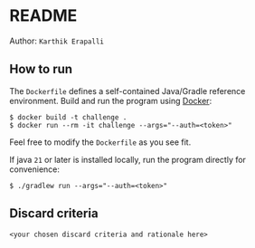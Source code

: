 # README

Author: `Karthik Erapalli`

## How to run

The `Dockerfile` defines a self-contained Java/Gradle reference environment.
Build and run the program using [Docker](https://docs.docker.com/get-started/get-docker/):
```
$ docker build -t challenge .
$ docker run --rm -it challenge --args="--auth=<token>"
```
Feel free to modify the `Dockerfile` as you see fit.

If java `21` or later is installed locally, run the program directly for convenience:
```
$ ./gradlew run --args="--auth=<token>"
```

## Discard criteria

`<your chosen discard criteria and rationale here>`
